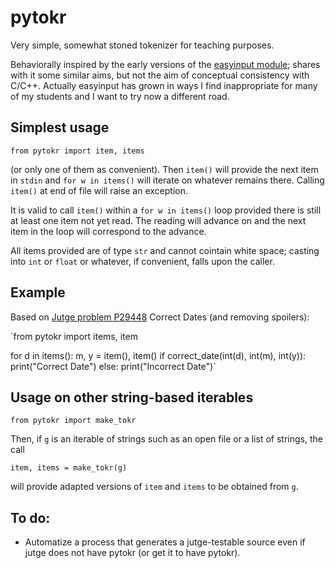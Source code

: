 # pytokr

Very simple, somewhat stoned tokenizer for teaching purposes.

Behaviorally inspired by the early versions of the 
[easyinput module](https://github.com/jutge-org/easyinput); 
shares with it some similar aims, but not the aim of 
conceptual consistency with C/C++. Actually easyinput 
has grown in ways I find inappropriate for many of my 
students and I want to try now a different road.

## Simplest usage

`from pytokr import item, items`

(or only one of them as convenient). Then `item()` will provide
the next item in `stdin` and `for w in items()` will iterate on
whatever remains there. Calling `item()` at end of file will
raise an exception.

It is valid to call `item()` within a `for w in items()` loop
provided there is still at least one item not yet read. The
reading will advance on and the next item in the loop will 
correspond to the advance.

All items provided are of type `str` and cannot cointain 
white space; casting into `int` or `float` or whatever, if
convenient, falls upon the caller.

## Example

Based on [Jutge problem P29448](https://jutge.org/problems/P29448_en)
Correct Dates (and removing spoilers):

`from pytokr import items, item

for d in items():
    m, y = item(), item()
    if correct_date(int(d), int(m), int(y)):
        print("Correct Date")
    else:
        print("Incorrect Date")`

## Usage on other string-based iterables

`from pytokr import make_tokr`

Then, if `g` is an iterable of strings such as an open
file or a list of strings, the call

`item, items = make_tokr(g)`

will provide adapted versions of `item` and `items` to
be obtained from `g`.

## To do: 

- Automatize a process that generates a jutge-testable 
source even if jutge does not have pytokr (or get it to
have pytokr).
